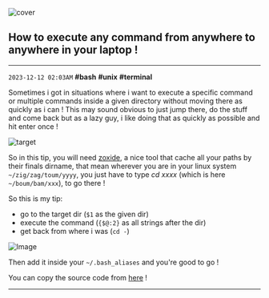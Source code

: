 ![cover](https://dev-to-uploads.s3.amazonaws.com/uploads/articles/uu6pc0ipayoog1316pli.jpg)

## How to execute any command from anywhere to anywhere in your laptop !
-----------
`2023-12-12 02:03AM` **#bash** **#unix** **#terminal**

Sometimes i got in situations where i want to execute a specific command or multiple commands inside a given directory without moving there as quickly as i can !
This may sound obvious to just jump there, do the stuff and come back but as a lazy guy, i like doing that as quickly as possible and hit enter once !

![target](https://dev-to-uploads.s3.amazonaws.com/uploads/articles/xxpojlupfhlk96l544mc.png)

So in this tip, you will need [zoxide](https://github.com/ajeetdsouza/zoxide), a nice tool that cache all your paths by their finals dirname, that mean wherever you are in your linux system `~/zig/zag/toum/yyyy`, you just have to type *cd xxxx* (which is here `~/boum/bam/xxx`), to go there !

So this is my tip:
- go to the target dir (`$1` as the given dir)
- execute the command (`{$@:2}` as all strings after the dir)
- get back from where i was (`cd -`)

![Image](https://dev-to-uploads.s3.amazonaws.com/uploads/articles/ie9fgl7nm3okmqygtkpf.jpg)

Then add it inside your `~/.bash_aliases` and you're good to go !

You can copy the source code from [here](https://gist.github.com/Sanix-Darker/27a0cb536b9c2ec7f29f93c70b942785) !

-----------
